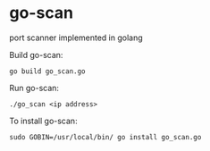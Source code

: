 # go-scan
port scanner implemented in golang

Build go-scan:

```
go build go_scan.go
```

Run go-scan:

```
./go_scan <ip address>
```

To install go-scan:

```
sudo GOBIN=/usr/local/bin/ go install go_scan.go
```
